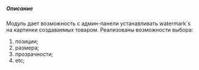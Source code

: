 ##### Описание

Модуль дает возможность с админ-панели устанавливать watermark`s на картинки создаваемых товаром. Реализованы возможности выбора:
1) позиции;
2) размера;
3) прозрачности;
4) etc;